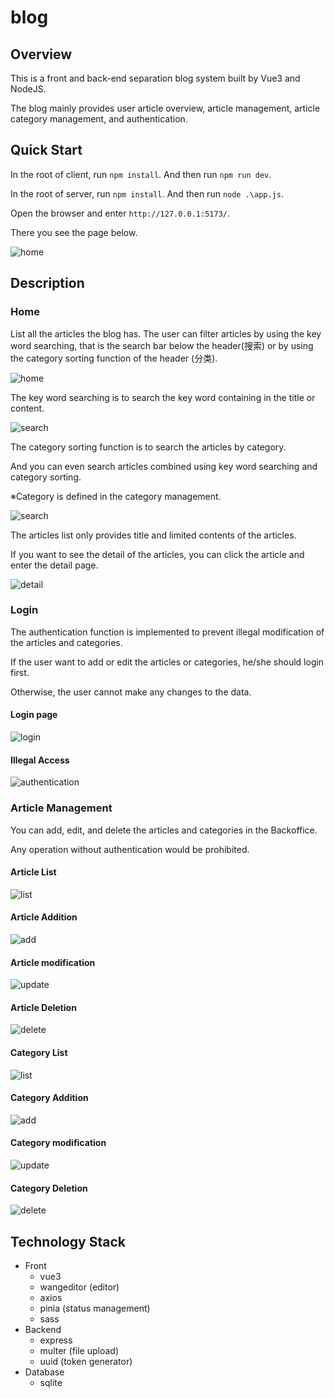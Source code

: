 # blog

## Overview

This is a front and back-end separation blog system built by Vue3 and NodeJS.

The blog mainly provides user article overview, article management, article category management, and authentication.



## Quick Start

In the root of client, run `npm install`. 
And then run `npm run dev`.

In the root of server, run `npm install`. 
And then run `node .\app.js`.

Open the browser and enter `http://127.0.0.1:5173/`.

There you see the page below.

![home](image/home.png)

## Description

### Home

List all the articles the blog has. The user can filter articles by using the key word searching, that is the search bar below the header(搜索) or by using the category sorting function of the header (分类).

![home](image/home.png)

The key word searching is to search the key word containing in the title or content.

![search](image/home_search.png)

The category sorting function is to search the articles by category.

And you can even search articles combined using key word searching and category sorting.

※Category is defined in the category management.

![search](image/home_category.png)

The articles list only provides title and limited contents of the articles.

If you want to see the detail of the articles, you can click the article and enter the detail page.

![detail](image/home_detail.png)



### Login

The authentication function is implemented to prevent illegal modification of the articles and categories.

If the user want to add or edit the articles or categories, he/she should login first.

Otherwise, the user cannot make any changes to the data.

#### Login page

![login](image/login.png)

#### Illegal Access

![authentication](image/backoffice_authentication.png)

### Article Management

You can add, edit, and delete the articles and categories in the Backoffice.

Any operation without authentication would be prohibited.

#### Article List
![list](image/backoffice_article.png)

#### Article Addition
![add](image/backoffice_article_add.png)

#### Article modification
![update](image/backoffice_article_update.png)

#### Article Deletion
![delete](image/backoffice_article_delete.png)

#### Category List
![list](image/backoffice_category.png)

#### Category Addition
![add](image/backoffice_category_add.png)

#### Category modification
![update](image/backoffice_category_update.png)

#### Category Deletion
![delete](image/backoffice_category_delete.png)

## Technology Stack
- Front
  - vue3
  - wangeditor (editor)
  - axios
  - pinia (status management)
  - sass
- Backend
  - express
  - multer (file upload)
  - uuid (token generator)
- Database
  - sqlite
